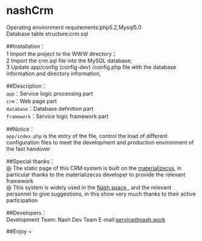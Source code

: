 # nashCrm

Operating environment requirements:php5.2,Mysql5.0<br>
Database table structure:crm.sql<br>

##Installation：<br>
1 Import the project to the WWW directory；<br>
2 Import the crm.sql file into the MySQL database;<br>
3 Update app/config (config-dev) /config.php file with the database information and directory information,<br>

##Description：<br>
`app`：Service logic processing part<br>
`crm`：Web page part<br>
`database`：Database definition part<br>
`framework`：Service logic framework part<br>

##Notice：<br>
`app/index.php` is the entry of the file, control the load of different configuration files to meet the development and production environment of the fast handover<br>

##Special thanks：<br>
@ The static page of this CRM system is built on the <a href="http://materializecss.com/" >materializecss</a>, in particular thanks to the materializecss developer to provide the relevant framework<br>
@ This system is widely used in the <a href="nash.work" > Nash space </a>, and the relevant personnel to give suggestions, in this show very much thanks to their active participation<br>

##Developers：<br>
Development Team: Nash Dev Team
E-mail:service@nash.work<br>

##Enjoy ~

